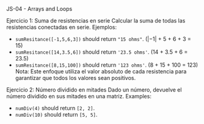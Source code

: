 JS-04 - Arrays and Loops 

Ejercicio 1: Suma de resistencias en serie
Calcular la suma de todas las resistencias conectadas en serie.
Ejemplos:
- `sumResitance([-1,5,6,3])` should return `"15 ohms"`. (|−1| + 5 + 6 + 3 = 15)
- `sumResitance([14,3.5,6])` should return `'23.5 ohms'`. (14 + 3.5 + 6 = 23.5)
- `sumResitance([8,15,100])` should return `'123 ohms'`. (8 + 15 + 100 = 123)
Nota: Este enfoque utiliza el valor absoluto de cada resistencia para garantizar que todos los valores sean positivos.

Ejercicio 2: Número dividido en mitades
Dado un número, devuelve el número dividido en sus mitades en una matriz.
Examples:
- `numDiv(4)` should return `[2, 2]`.
- `numDiv(10)` should return `[5, 5]`.

